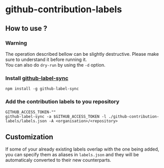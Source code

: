 # github-contribution-labels

## How to use ?

### Warning

The operation described bellow can be slightly destructive. Please make sure to understand it before running it.  
You can also do `dry-run` by using the `-d` option.

### Install [github-label-sync](https://github.com/Financial-Times/github-label-sync)

```shell
npm install -g github-label-sync
```

### Add the contribution labels to you repository

```shell
GITHUB_ACCESS_TOKEN-""
github-label-sync -a $GITHUB_ACCESS_TOKEN -l ./github-contribution-labels/labels.json -A <organisation>/<repository>
```

## Customization

If some of your already existing labels overlap with the one being added, you can specify them as aliases in `labels.json` and they will be automaticaly converted to their new counterparts.
